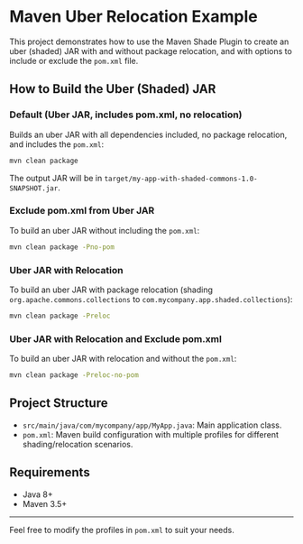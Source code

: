 # Maven Uber Relocation Example

This project demonstrates how to use the Maven Shade Plugin to create an uber (shaded) JAR with and without package relocation, and with options to include or exclude the `pom.xml` file.

## How to Build the Uber (Shaded) JAR

### Default (Uber JAR, includes pom.xml, no relocation)
Builds an uber JAR with all dependencies included, no package relocation, and includes the `pom.xml`:

```sh
mvn clean package
```
The output JAR will be in `target/my-app-with-shaded-commons-1.0-SNAPSHOT.jar`.

### Exclude pom.xml from Uber JAR
To build an uber JAR without including the `pom.xml`:

```sh
mvn clean package -Pno-pom
```

### Uber JAR with Relocation
To build an uber JAR with package relocation (shading `org.apache.commons.collections` to `com.mycompany.app.shaded.collections`):

```sh
mvn clean package -Preloc
```

### Uber JAR with Relocation and Exclude pom.xml
To build an uber JAR with relocation and without the `pom.xml`:

```sh
mvn clean package -Preloc-no-pom
```

## Project Structure
- `src/main/java/com/mycompany/app/MyApp.java`: Main application class.
- `pom.xml`: Maven build configuration with multiple profiles for different shading/relocation scenarios.

## Requirements
- Java 8+
- Maven 3.5+

---

Feel free to modify the profiles in `pom.xml` to suit your needs.
